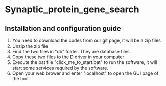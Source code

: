 # Synaptic_protein_gene_search

## Installation and configuration guide
1. You need to download the codes from our git page, it will be a zip files
2. Unzip the zip file
3. Find the two files in "db" folder. They are database files.
4. Copy these two files to the D driver in your computer
5. Execute the bat file "click_me_to_start.bat" to run the software, it will start some services required by the software.
6. Open your web brower and enter "localhost" to open the GUI page of the tool.


 
